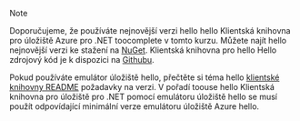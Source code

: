 > [!NOTE]
> Doporučujeme, že používáte nejnovější verzi hello hello Klientská knihovna pro úložiště Azure pro .NET toocomplete v tomto kurzu. Můžete najít hello nejnovější verzi ke stažení na [NuGet](https://www.nuget.org/packages/WindowsAzure.Storage/). Klientská knihovna pro hello Hello zdrojový kód je k dispozici na [Githubu](https://github.com/Azure/azure-storage-net).
> 
> Pokud používáte emulátor úložiště hello, přečtěte si téma hello [klientské knihovny README](https://github.com/Azure/azure-storage-net/blob/master/README.md) požadavky na verzi. V pořadí toouse hello Klientská knihovna pro úložiště pro .NET pomocí emulátoru úložiště hello se musí použít odpovídající minimální verze emulátoru úložiště Azure hello.
> 
> 

